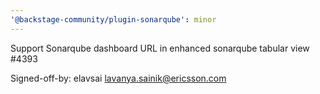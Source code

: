 ```yaml
---
'@backstage-community/plugin-sonarqube': minor
---
```


Support Sonarqube dashboard URL in enhanced sonarqube tabular view #4393

Signed-off-by: elavsai lavanya.sainik@ericsson.com
